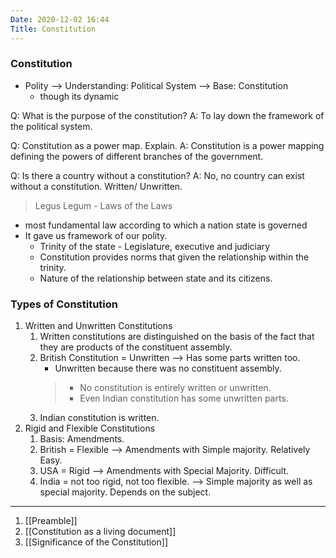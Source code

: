 ```yaml
---
Date: 2020-12-02 16:44
Title: Constitution
---
```


### Constitution

*   Polity --> Understanding: Political System --> Base: Constitution
    *   though its dynamic

Q: What is the purpose of the constitution?
A: To lay down the framework of the political system.

Q: Constitution as a power map. Explain.
A: Constitution is a power mapping defining the powers of different branches of the government.

Q: Is there a country without a constitution?
A: No, no country can exist without a constitution. Written/ Unwritten.

<!--- MPuri Notes --->
> Legus Legum - Laws of the Laws
- most fundamental law according to which a nation state is governed
- It gave us framework of our polity. 
    - Trinity of the state - Legislature, executive and judiciary
    - Constitution provides norms that given the relationship within the trinity. 
    - Nature of the relationship between state and its citizens. 



### Types of Constitution

1.  Written and Unwritten Constitutions
    1.  Written constitutions are distinguished on the basis of the fact that they are products of the constituent assembly.
    2.  British Constitution = Unwritten --> Has some parts written too.
        *   Unwritten because there was no constituent assembly.
        > *   No constitution is entirely written or unwritten.
        > *   Even Indian constitution has some unwritten parts.
    3.  Indian constitution is written.
2.  Rigid and Flexible Constitutions
    1.  Basis: Amendments.
    2.  British = Flexible --> Amendments with Simple majority. Relatively Easy.
    3.  USA = Rigid --> Amendments with Special Majority. Difficult.
    4.  India = not too rigid, not too flexible. --> Simple majority as well as special majority. Depends on the subject.
---

1. [[Preamble]]
2. [[Constitution as a living document]]
3. [[Significance of the Constitution]]